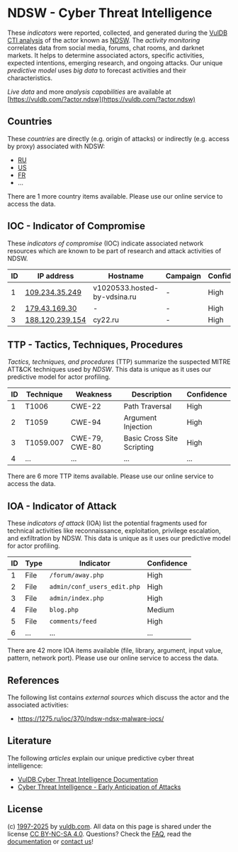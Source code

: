 # NDSW - Cyber Threat Intelligence

These _indicators_ were reported, collected, and generated during the [VulDB CTI analysis](https://vuldb.com/?kb.cti) of the actor known as [NDSW](https://vuldb.com/?actor.ndsw). The _activity monitoring_ correlates data from social media, forums, chat rooms, and darknet markets. It helps to determine associated actors, specific activities, expected intentions, emerging research, and ongoing attacks. Our unique _predictive model_ uses _big data_ to forecast activities and their characteristics.

_Live data_ and more _analysis capabilities_ are available at [https://vuldb.com/?actor.ndsw](https://vuldb.com/?actor.ndsw)

## Countries

These _countries_ are directly (e.g. origin of attacks) or indirectly (e.g. access by proxy) associated with NDSW:

* [RU](https://vuldb.com/?country.ru)
* [US](https://vuldb.com/?country.us)
* [FR](https://vuldb.com/?country.fr)
* ...

There are 1 more country items available. Please use our online service to access the data.

## IOC - Indicator of Compromise

These _indicators of compromise_ (IOC) indicate associated network resources which are known to be part of research and attack activities of NDSW.

ID | IP address | Hostname | Campaign | Confidence
-- | ---------- | -------- | -------- | ----------
1 | [109.234.35.249](https://vuldb.com/?ip.109.234.35.249) | v1020533.hosted-by-vdsina.ru | - | High
2 | [179.43.169.30](https://vuldb.com/?ip.179.43.169.30) | - | - | High
3 | [188.120.239.154](https://vuldb.com/?ip.188.120.239.154) | cy22.ru | - | High

## TTP - Tactics, Techniques, Procedures

_Tactics, techniques, and procedures_ (TTP) summarize the suspected MITRE ATT&CK techniques used by _NDSW_. This data is unique as it uses our predictive model for actor profiling.

ID | Technique | Weakness | Description | Confidence
-- | --------- | -------- | ----------- | ----------
1 | T1006 | CWE-22 | Path Traversal | High
2 | T1059 | CWE-94 | Argument Injection | High
3 | T1059.007 | CWE-79, CWE-80 | Basic Cross Site Scripting | High
4 | ... | ... | ... | ...

There are 6 more TTP items available. Please use our online service to access the data.

## IOA - Indicator of Attack

These _indicators of attack_ (IOA) list the potential fragments used for technical activities like reconnaissance, exploitation, privilege escalation, and exfiltration by NDSW. This data is unique as it uses our predictive model for actor profiling.

ID | Type | Indicator | Confidence
-- | ---- | --------- | ----------
1 | File | `/forum/away.php` | High
2 | File | `admin/conf_users_edit.php` | High
3 | File | `admin/index.php` | High
4 | File | `blog.php` | Medium
5 | File | `comments/feed` | High
6 | ... | ... | ...

There are 42 more IOA items available (file, library, argument, input value, pattern, network port). Please use our online service to access the data.

## References

The following list contains _external sources_ which discuss the actor and the associated activities:

* https://1275.ru/ioc/370/ndsw-ndsx-malware-iocs/

## Literature

The following _articles_ explain our unique predictive cyber threat intelligence:

* [VulDB Cyber Threat Intelligence Documentation](https://vuldb.com/?kb.cti)
* [Cyber Threat Intelligence - Early Anticipation of Attacks](https://www.scip.ch/en/?labs.20201022)

## License

(c) [1997-2025](https://vuldb.com/?kb.changelog) by [vuldb.com](https://vuldb.com/?kb.about). All data on this page is shared under the license [CC BY-NC-SA 4.0](https://creativecommons.org/licenses/by-nc-sa/4.0/). Questions? Check the [FAQ](https://vuldb.com/?kb.faq), read the [documentation](https://vuldb.com/?kb) or [contact us](https://vuldb.com/?contact)!
